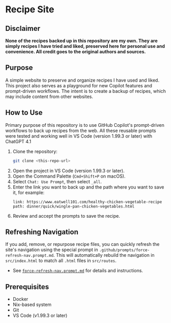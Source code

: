# Recipe Site

## Disclaimer

**None of the recipes backed up in this repository are my own. They are simply recipes I have tried and liked, preserved here for personal use and convenience. All credit goes to the original authors and sources.**

## Purpose

A simple website to preserve and organize recipes I have used and liked. This project also serves as a playground for new Copilot features and prompt-driven workflows. The intent is to create a backup of recipes, which may include content from other websites.

## How to Use

Primary purpose of this repository is to use GitHub Copilot's prompt-driven workflows to back up recipes from the web. All these reusable prompts were tested and working well in VS Code (version 1.99.3 or later) with ChatGPT 4.1

1. Clone the repository:
   ```sh
   git clone <this-repo-url>
   ```
2. Open the project in VS Code (version 1.99.3 or later).
3. Open the Command Palette (`Cmd+Shift+P` on macOS).
4. Select `Chat: Use Prompt`, then select `_all`.
5. Enter the link you want to back up and the path where you want to save it, for example:
   ```
   link: https://www.eatwell101.com/healthy-chicken-vegetable-recipe
   path: dinner/quick/wingle-pan-chicken-vegetables.html
   ```
6. Review and accept the prompts to save the recipe.

## Refreshing Navigation

If you add, remove, or repurpose recipe files, you can quickly refresh the site's navigation using the special prompt in `.github/prompts/force-refresh-nav.prompt.md`. This will automatically rebuild the navigation in `src/index.html` to match all `.html` files in `src/routes`.

- See [`force-refresh-nav.prompt.md`](.github/prompts/force-refresh-nav.prompt.md) for details and instructions.

## Prerequisites

- Docker
- Nix-based system
- Git
- VS Code (v1.99.3 or later)
